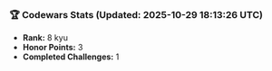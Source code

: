 ### 🏆 Codewars Stats (Updated: 2025-10-29 18:13:26 UTC)

- **Rank:** 8 kyu
- **Honor Points:** 3
- **Completed Challenges:** 1
